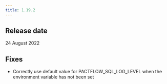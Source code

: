 ```yaml
---
title: 1.19.2
---
```


## Release date

24 August 2022

## Fixes

* Correctly use default value for PACTFLOW_SQL_LOG_LEVEL when the environment variable has not been set